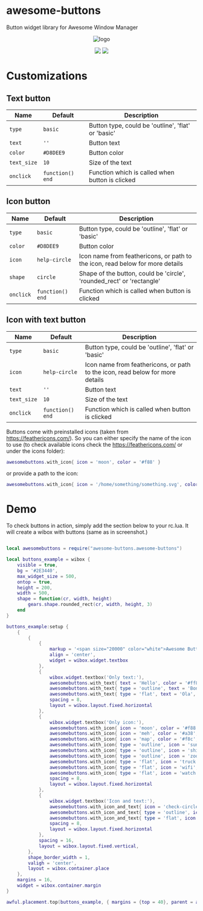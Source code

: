 # awesome-buttons

Button widget library for Awesome Window Manager

<p align="center">
 <img src="https://github.com/streetturtle/awesome-buttons/raw/master/screenshot.gif" alt="logo" style="max-width:100%;">
</p>

<p align="center">
  <img src="https://img.shields.io/github/stars/streetturtle/awesome-buttons.svg">
  <img src="https://img.shields.io/github/forks/streetturtle/awesome-buttons.svg">
</p>

# Customizations

## Text button

| Name | Default | Description |
|---|---|---|
| `type` | `basic` | Button type, could be 'outline', 'flat' or 'basic' |
| `text` | `''` | Button text |
| `color` | `#D8DEE9` | Button color |
| `text_size` | `10` | Size of the text |
| `onclick` | `function() end` | Function which is called when button is clicked |


## Icon button

| Name | Default | Description |
|---|---|---|
| `type` | `basic` | Button type, could be 'outline', 'flat' or 'basic' |
| `color` | `#D8DEE9` | Button color |
| `icon` | `help-circle` | Icon name from feathericons, or path to the icon, read below for more details  |
| `shape` | `circle` | Shape of the button, could be 'circle', 'rounded_rect' or 'rectangle' |
| `onclick` | `function() end` | Function which is called when button is clicked |

## Icon with text button

| Name | Default | Description |
|---|---|---|
| `type` | `basic` | Button type, could be 'outline', 'flat' or 'basic' |
| `icon` | `help-circle` | Icon name from feathericons, or path to the icon, read below for more details  |
| `text` | `''` | Button text |
| `text_size` | `10` | Size of the text |
| `onclick` | `function() end` | Function which is called when button is clicked |

Buttons come with preinstalled icons (taken from https://feathericons.com/). So you can either specify the name of the icon to use (to check available icons check the https://feathericons.com/ or under the icons folder):

```lua
awesomebuttons.with_icon{ icon = 'moon', color = '#f88' }
```

or provide a path to the icon:

```lua
awesomebuttons.with_icon{ icon = '/home/something/something.svg', color = '#f88' }
```

# Demo

To check buttons in action, simply add the section below to your rc.lua. It will create a wibox with buttons (same as in screenshot.)

```lua

local awesomebuttons = require("awesome-buttons.awesome-buttons")

local buttons_example = wibox {
    visible = true,
    bg = '#2E3440',
    max_widget_size = 500,
    ontop = true,
    height = 200,
    width = 500,
    shape = function(cr, width, height)
        gears.shape.rounded_rect(cr, width, height, 3)
    end
}

buttons_example:setup {
    {
        {
            {
                markup = '<span size="20000" color="white">Awesome Buttons Demo</span>',
                align = 'center',
                widget = wibox.widget.textbox
            },
            {
                wibox.widget.textbox('Only text:'),
                awesomebuttons.with_text{ text = 'Hello', color = '#ff8' },
                awesomebuttons.with_text{ type = 'outline', text = 'Bonjour', color = '#8ff', text_size = 8 },
                awesomebuttons.with_text{ type = 'flat', text = 'Ola', color = '#f8f', text_size = 12 },
                spacing = 8,
                layout = wibox.layout.fixed.horizontal
            },
            {
                wibox.widget.textbox('Only icon:'),
                awesomebuttons.with_icon{ icon = 'moon', color = '#f88' },
                awesomebuttons.with_icon{ icon = 'meh', color = '#a38', shape = 'circle' },
                awesomebuttons.with_icon{ icon = 'map', color = '#f8c', shape = 'rounded_rect' },
                awesomebuttons.with_icon{ type = 'outline', icon = 'sun', color = '#218' },
                awesomebuttons.with_icon{ type = 'outline', icon = 'shield', color = '#188', shape = 'circle' },
                awesomebuttons.with_icon{ type = 'outline', icon = 'zoom-in', color = '#f8f', shape = 'rounded_rect' },
                awesomebuttons.with_icon{ type = 'flat', icon = 'truck', color = '#fc8' },
                awesomebuttons.with_icon{ type = 'flat', icon = 'wifi', color = '#488', shape = 'circle' },
                awesomebuttons.with_icon{ type = 'flat', icon = 'watch', color = '#788', shape = 'rounded_rect' },
                spacing = 8,
                layout = wibox.layout.fixed.horizontal
            },
            {
                wibox.widget.textbox('Icon and text:'),
                awesomebuttons.with_icon_and_text{ icon = 'check-circle', text = 'With Icon!', color = '#f48' },
                awesomebuttons.with_icon_and_text{ type = 'outline', icon = 'battery-charging', text = 'Charging', color = '#8d1' },
                awesomebuttons.with_icon_and_text{ type = 'flat', icon = 'star', text = 'Awesome!!!', color = '#EBCB8B' },
                spacing = 8,
                layout = wibox.layout.fixed.horizontal
            },
            spacing = 16,
            layout = wibox.layout.fixed.vertical,
        },
        shape_border_width = 1,
        valigh = 'center',
        layout = wibox.container.place
    },
    margins = 16,
    widget = wibox.container.margin
}

awful.placement.top(buttons_example, { margins = {top = 40}, parent = awful.screen.focused()})
```
